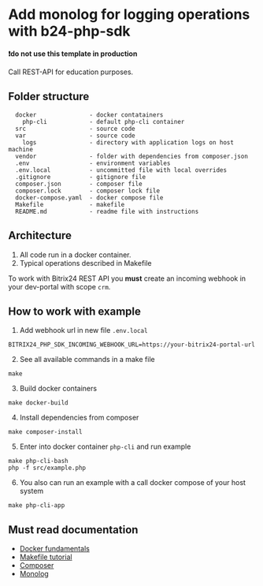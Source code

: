 # Add monolog for logging operations with b24-php-sdk 

**❗do not use this template in production**

Call REST-API for education purposes.

## Folder structure
```
  docker               - docker contatainers
    php-cli            - default php-cli container
  src                  - source code
  var                  - source code
    logs               - directory with application logs on host machine
  vendor               - folder with dependencies from composer.json  
  .env                 - environment variables
  .env.local           - uncommitted file with local overrides  
  .gitignore           - gitignore file
  composer.json        - composer file
  composer.lock        - composer lock file
  docker-compose.yaml  - docker compose file
  Makefile             - makefile
  README.md            - readme file with instructions    
```
## Architecture
1. All code run in a docker container.
2. Typical operations described in Makefile

To work with Bitrix24 REST API you **must** create an incoming webhook in your dev-portal with scope `crm`.

## How to work with example

1. Add webhook url in new file `.env.local`
```
BITRIX24_PHP_SDK_INCOMING_WEBHOOK_URL=https://your-bitrix24-portal-url
```
2. See all available commands in a make file
```shell
make
```
3. Build docker containers
```shell
make docker-build
```
4. Install dependencies from composer
```shell
make composer-install
```

5. Enter into docker container `php-cli` and run example
```shell
make php-cli-bash
php -f src/example.php
```

6. You also can run an example with a call docker compose of your host system
```shell
make php-cli-app
```

## Must read documentation
- [Docker fundamentals](https://docs.docker.com/get-started/introduction/)
- [Makefile tutorial](https://makefiletutorial.com/#getting-started)
- [Composer](https://getcomposer.org/doc/)
- [Monolog](https://github.com/Seldaek/monolog)